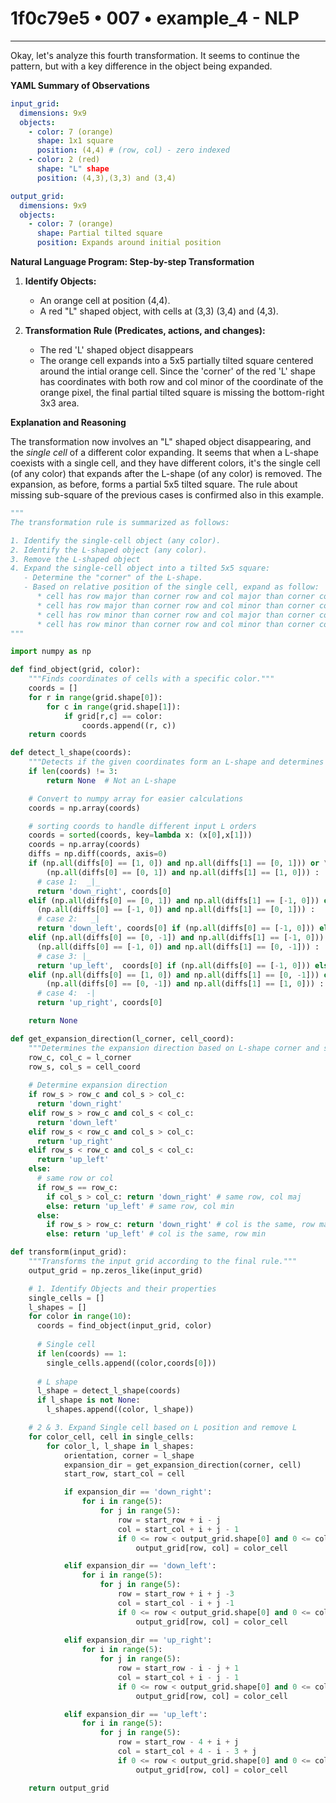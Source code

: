 # 1f0c79e5 • 007 • example_4 - NLP

---
Okay, let's analyze this fourth transformation. It seems to continue the pattern, but with a key difference in the object being expanded.

**YAML Summary of Observations**

```yaml
input_grid:
  dimensions: 9x9
  objects:
    - color: 7 (orange)
      shape: 1x1 square
      position: (4,4) # (row, col) - zero indexed
    - color: 2 (red)
      shape: "L" shape
      position: (4,3),(3,3) and (3,4)

output_grid:
  dimensions: 9x9
  objects:
    - color: 7 (orange)
      shape: Partial tilted square
      position: Expands around initial position
```

**Natural Language Program: Step-by-step Transformation**

1.  **Identify Objects:**
    *   An orange cell at position (4,4).
    *   A red "L" shaped object, with cells at (3,3) (3,4) and (4,3).

2.  **Transformation Rule (Predicates, actions, and changes):**
    * The red 'L' shaped object disappears
    * The orange cell expands into a 5x5 partially tilted square centered around the intial orange cell. Since the 'corner' of the red 'L' shape has coordinates with both row and col minor of the coordinate of the orange pixel, the final partial tilted square is missing the bottom-right 3x3 area.

**Explanation and Reasoning**

The transformation now involves an "L" shaped object disappearing, and the *single cell* of a different color expanding. It seems that when a L-shape coexists with a single cell, and they have different colors, it's the single cell (of any color) that expands after the L-shape (of any color) is removed. The expansion, as before, forms a partial 5x5 tilted square. The rule about missing sub-square of the previous cases is confirmed also in this example.

```python
"""
The transformation rule is summarized as follows:

1. Identify the single-cell object (any color).
2. Identify the L-shaped object (any color).
3. Remove the L-shaped object
4. Expand the single-cell object into a tilted 5x5 square:
   - Determine the "corner" of the L-shape.
   - Based on relative position of the single cell, expand as follow:
      * cell has row major than corner row and col major than corner col: expand down-right, top-left 3x3 sub-square is missing.
      * cell has row major than corner row and col minor than corner col: expand down-left, top-right 3x3 sub-square is missing.
      * cell has row minor than corner row and col major than corner col: expand up-right, bottom-left 3x3 sub-square is missing.
      * cell has row minor than corner row and col minor than corner col: expand up-left, bottom-right 3x3 sub-square is missing.
"""

import numpy as np

def find_object(grid, color):
    """Finds coordinates of cells with a specific color."""
    coords = []
    for r in range(grid.shape[0]):
        for c in range(grid.shape[1]):
            if grid[r,c] == color:
                coords.append((r, c))
    return coords

def detect_l_shape(coords):
    """Detects if the given coordinates form an L-shape and determines its orientation."""
    if len(coords) != 3:
        return None  # Not an L-shape

    # Convert to numpy array for easier calculations
    coords = np.array(coords)

    # sorting coords to handle different input L orders
    coords = sorted(coords, key=lambda x: (x[0],x[1]))
    coords = np.array(coords)
    diffs = np.diff(coords, axis=0)
    if (np.all(diffs[0] == [1, 0]) and np.all(diffs[1] == [0, 1])) or \
        (np.all(diffs[0] == [0, 1]) and np.all(diffs[1] == [1, 0])) :
      # case 1:  _|_
      return 'down_right', coords[0]
    elif (np.all(diffs[0] == [0, 1]) and np.all(diffs[1] == [-1, 0])) or \
      (np.all(diffs[0] == [-1, 0]) and np.all(diffs[1] == [0, 1])) :
      # case 2:   _|
      return 'down_left', coords[0] if (np.all(diffs[0] == [-1, 0])) else coords[2]
    elif (np.all(diffs[0] == [0, -1]) and np.all(diffs[1] == [-1, 0])) or \
      (np.all(diffs[0] == [-1, 0]) and np.all(diffs[1] == [0, -1])) :
      # case 3: |_
      return 'up_left',  coords[0] if (np.all(diffs[0] == [-1, 0])) else coords[2]
    elif (np.all(diffs[0] == [1, 0]) and np.all(diffs[1] == [0, -1])) or \
        (np.all(diffs[0] == [0, -1]) and np.all(diffs[1] == [1, 0])) :
      # case 4:  -|
      return 'up_right', coords[0]

    return None

def get_expansion_direction(l_corner, cell_coord):
    """Determines the expansion direction based on L-shape corner and single cell position."""
    row_c, col_c = l_corner
    row_s, col_s = cell_coord
    
    # Determine expansion direction
    if row_s > row_c and col_s > col_c:
      return 'down_right'
    elif row_s > row_c and col_s < col_c:
      return 'down_left'
    elif row_s < row_c and col_s > col_c:
      return 'up_right'
    elif row_s < row_c and col_s < col_c:
      return 'up_left'
    else:
      # same row or col
      if row_s == row_c:
        if col_s > col_c: return 'down_right' # same row, col maj
        else: return 'up_left' # same row, col min
      else:
        if row_s > row_c: return 'down_right' # col is the same, row maj
        else: return 'up_left' # col is the same, row min

def transform(input_grid):
    """Transforms the input grid according to the final rule."""
    output_grid = np.zeros_like(input_grid)

    # 1. Identify Objects and their properties
    single_cells = []
    l_shapes = []
    for color in range(10):
      coords = find_object(input_grid, color)
      
      # Single cell
      if len(coords) == 1:
        single_cells.append((color,coords[0]))
      
      # L shape
      l_shape = detect_l_shape(coords)
      if l_shape is not None:
        l_shapes.append((color, l_shape))

    # 2 & 3. Expand Single cell based on L position and remove L
    for color_cell, cell in single_cells:
        for color_l, l_shape in l_shapes:
            orientation, corner = l_shape
            expansion_dir = get_expansion_direction(corner, cell)
            start_row, start_col = cell

            if expansion_dir == 'down_right':
                for i in range(5):
                    for j in range(5):
                        row = start_row + i - j
                        col = start_col + i + j - 1
                        if 0 <= row < output_grid.shape[0] and 0 <= col < output_grid.shape[1] and not(i < 3 and j < 3):
                            output_grid[row, col] = color_cell

            elif expansion_dir == 'down_left':
                for i in range(5):
                    for j in range(5):
                        row = start_row + i + j -3
                        col = start_col - i + j -1
                        if 0 <= row < output_grid.shape[0] and 0 <= col < output_grid.shape[1] and not(i >= 2 and j < 3):
                            output_grid[row, col] = color_cell
            
            elif expansion_dir == 'up_right':
                for i in range(5):
                    for j in range(5):
                        row = start_row - i - j + 1
                        col = start_col + i - j - 1
                        if 0 <= row < output_grid.shape[0] and 0 <= col < output_grid.shape[1] and not(i < 3 and j >= 2):
                            output_grid[row, col] = color_cell

            elif expansion_dir == 'up_left':
                for i in range(5):
                    for j in range(5):
                        row = start_row - 4 + i + j
                        col = start_col + 4 - i - 3 + j
                        if 0 <= row < output_grid.shape[0] and 0 <= col < output_grid.shape[1] and not(i >= 2 and j >= 2):
                            output_grid[row, col] = color_cell

    return output_grid
```


